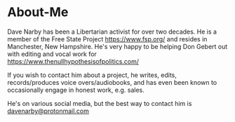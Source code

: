 # About-Me
Dave Narby has been a Libertarian activist for over two decades. He is a member of the Free State Project https://www.fsp.org/ and resides in Manchester, New Hampshire. He's very happy to be helping Don Gebert out with editing and vocal work for https://www.thenullhypothesisofpolitics.com/

If you wish to contact him about a project, he writes, edits, records/produces voice overs/audiobooks, and has even been known to occasionally engage in honest work, e.g. sales.

He's on various social media, but the best way to contact him is davenarby@protonmail.com
